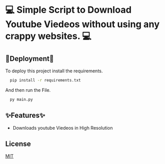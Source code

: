 
# 💻 Simple Script to Download Youtube Viedeos without using any crappy websites. 💻




## 🚀Deployment🚀

To deploy this project install the requirements.

```bash
  pip install -r requirements.txt
```
And then run the File. 
```bash
  py main.py
```

## ✨Features✨

- Downloads youtube Viedeos in High Resolution



## License

[MIT](https://choosealicense.com/licenses/mit/)

